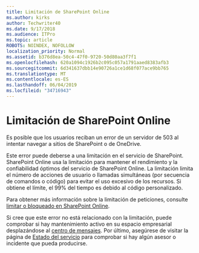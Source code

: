 ```yaml
---
title: Limitación de SharePoint Online
ms.author: kirks
author: Techwriter40
ms.date: 9/17/2018
ms.audience: ITPro
ms.topic: article
ROBOTS: NOINDEX, NOFOLLOW
localization_priority: Normal
ms.assetid: b376d8ea-50c4-47f0-9720-50d80aa3f7f1
ms.openlocfilehash: 620a1094c1926b2c095c057a1791aaed8383afb3
ms.sourcegitcommit: 6d341637dbb14e90726a1ce1d68f077ace9bb765
ms.translationtype: MT
ms.contentlocale: es-ES
ms.lasthandoff: 06/04/2019
ms.locfileid: "34716943"
---
```

# <a name="sharepoint-online-throttling"></a>Limitación de SharePoint Online

<p><span style="mso-bidi-font-family: Calibri; mso-bidi-theme-font: minor-latin;">Es posible que los usuarios reciban un error de un servidor de 503 al intentar navegar a sitios de SharePoint o de OneDrive.</span></p> <p><span style="mso-bidi-font-family: Calibri; mso-bidi-theme-font: minor-latin;">Este error puede deberse a una limitación en el servicio de SharePoint. SharePoint Online usa la limitación para mantener el rendimiento y la confiabilidad óptimos del servicio de SharePoint Online. La limitación limita el número de acciones de usuario o llamadas simultáneas (por secuencia de comandos o código) para evitar el uso excesivo de los recursos. Si obtiene el límite, el 99% del tiempo es debido al código personalizado.</span></p> <p><span style="mso-bidi-font-family: Calibri; mso-bidi-theme-font: minor-latin;">Para obtener más información sobre la limitación de peticiones, consulte <a href="https://docs.microsoft.com/en-us/sharepoint/dev/general-development/how-to-avoid-getting-throttled-or-blocked-in-sharepoint-online">limitar o bloqueado en SharePoint Online</a>.</span></p> <p><span style="mso-bidi-font-family: Calibri; mso-bidi-theme-font: minor-latin;">Si cree que este error no está relacionado con la limitación, puede comprobar si hay mantenimiento activo en su espacio empresarial desplazándose al <a href="https://portal.office.com/adminportal/home#/MessageCenter">centro de mensajes</a>. Por último, asegúrese de visitar la página de <a href="https://portal.office.com/adminportal/home#/servicehealth">Estado del servicio</a> para comprobar si hay algún asesor o incidente que pueda producirse.</span></p> <p>&nbsp;</p>


